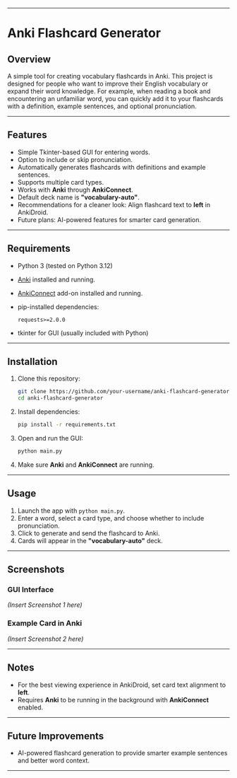 
---

# Anki Flashcard Generator

## Overview

A simple tool for creating vocabulary flashcards in Anki. This project is designed for people who want to improve their English vocabulary or expand their word knowledge. For example, when reading a book and encountering an unfamiliar word, you can quickly add it to your flashcards with a definition, example sentences, and optional pronunciation.

---

## Features

* Simple Tkinter-based GUI for entering words.
* Option to include or skip pronunciation.
* Automatically generates flashcards with definitions and example sentences.
* Supports multiple card types.
* Works with **Anki** through **AnkiConnect**.
* Default deck name is **"vocabulary-auto"**.
* Recommendations for a cleaner look: Align flashcard text to **left** in AnkiDroid.
* Future plans: AI-powered features for smarter card generation.

---

## Requirements

* Python 3 (tested on Python 3.12)
* [Anki](https://apps.ankiweb.net/) installed and running.
* [AnkiConnect](https://ankiweb.net/shared/info/2055492159) add-on installed and running.
* pip-installed dependencies:

  ```
  requests>=2.0.0
  ```
* tkinter for GUI (usually included with Python)

---

## Installation

1. Clone this repository:

   ```bash
   git clone https://github.com/your-username/anki-flashcard-generator.git
   cd anki-flashcard-generator
   ```
2. Install dependencies:

   ```bash
   pip install -r requirements.txt
   ```
3. Open and run the GUI:

   ```bash
   python main.py
   ```
4. Make sure **Anki** and **AnkiConnect** are running.

---

## Usage

1. Launch the app with `python main.py`.
2. Enter a word, select a card type, and choose whether to include pronunciation.
3. Click to generate and send the flashcard to Anki.
4. Cards will appear in the **"vocabulary-auto"** deck.

---

## Screenshots

### GUI Interface

*(Insert Screenshot 1 here)*

### Example Card in Anki

*(Insert Screenshot 2 here)*

---

## Notes

* For the best viewing experience in AnkiDroid, set card text alignment to **left**.
* Requires **Anki** to be running in the background with **AnkiConnect** enabled.

---

## Future Improvements

* AI-powered flashcard generation to provide smarter example sentences and better word context.

---

